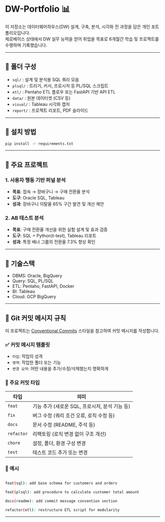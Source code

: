 # DW-Portfolio 📊

이 저장소는 데이터웨어하우스(DW) 설계, 구축, 분석, 시각화 전 과정을 담은 개인 포트폴리오입니다.  
제로베이스 상태에서 DW 실무 능력을 얻어 취업을 목표로 6개월간 학습 및 프로젝트를 수행하며 기록했습니다.

---

## 🧱 폴더 구성

- `sql/` : 설계 및 분석용 SQL 쿼리 모음
- `plsql/` : 트리거, 커서, 프로시저 등 PL/SQL 스크립트
- `etl/` : Pentaho ETL 플로우 또는 FastAPI 기반 API ETL
- `data/` : 원본 데이터셋 (CSV 등)
- `visual/` : Tableau 시각화 캡처
- `report/` : 프로젝트 리포트, PDF 슬라이드

---

## 💾 설치 방법

```bash
pip install -r requirements.txt
```
---

## 📌 주요 프로젝트

### 1. 사용자 행동 기반 퍼널 분석
- **목표**: 접속 → 장바구니 → 구매 전환율 분석
- **도구**: Oracle SQL, Tableau
- **성과**: 장바구니 이탈율 65% 구간 발견 및 개선 제안

### 2. AB 테스트 분석
- **목표**: 구매 전환율 개선을 위한 실험 설계 및 효과 검증
- **도구**: SQL + Python(t-test), Tableau 리포트
- **성과**: 특정 배너 그룹의 전환율 7.3% 향상 확인

---

## 📌 기술스택

- DBMS: Oracle, BigQuery
- Query: SQL, PL/SQL
- ETL: Pentaho, FastAPI, Docker
- BI: Tableau
- Cloud: GCP BigQuery

---

## 📝 Git 커밋 메시지 규칙

이 프로젝트는 [Conventional Commits](https://www.conventionalcommits.org/en/v1.0.0/) 스타일을 참고하여 커밋 메시지를 작성합니다.

### ✅ 커밋 메시지 템플릿
- `타입`: 작업의 성격
- `영역`: 작업한 폴더 또는 기능
- `변경 요약`: 어떤 내용을 추가/수정/삭제했는지 명확하게

### 📌 주요 커밋 타입

| 타입 | 의미 |
|------|------|
| `feat` | 기능 추가 (새로운 SQL, 프로시저, 분석 기능 등) |
| `fix` | 버그 수정 (쿼리 조건 오류, 로직 수정 등) |
| `docs` | 문서 수정 (README, 주석 등) |
| `refactor` | 리팩토링 (로직 변경 없이 구조 개선) |
| `chore` | 설정, 폴더, 환경 구성 변경 |
| `test` | 테스트 코드 추가 또는 변경 |

### 🧾 예시

```bash

feat(sql): add base schema for customers and orders

feat(plsql): add procedure to calculate customer total amount

docs(readme): add commit message convention section

refactor(etl): restructure ETL script for modularity
```
---
